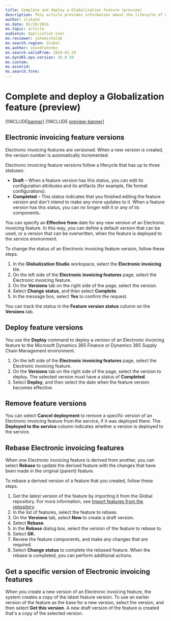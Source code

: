 ```yaml
---
title: Complete and deploy a Globalization feature (preview)
description: This article provides information about the lifecycle of Globalization features (preview).
author: ilikond
ms.date: 01/29/2024
ms.topic: article
audience: Application User
ms.reviewer: johnmichalak
ms.search.region: Global
ms.author: ikondratenko
ms.search.validFrom: 2024-01-29
ms.dyn365.ops.version: 10.0.39 
ms.custom: 
ms.assetid: 
ms.search.form: 
---
```


# Complete and deploy a Globalization feature (preview)

[!INCLUDE[banner](../../includes/banner.md)]
[!INCLUDE [preview-banner](~/../shared-content/shared/preview-includes/preview-banner.md)]

## Electronic invoicing feature versions

Electronic invoicing features are versioned. When a new version is created, the version number is automatically incremented.

Electronic invoicing feature versions follow a lifecycle that has up to three statuses:

- **Draft** – When a feature version has this status, you can edit its configuration attributes and its artifacts (for example, file format configurations).
- **Completed** – This status indicates that you finished editing the feature version and don't intend to make any more updates to it. When a feature version has this status, you can no longer edit it or any of its components.

You can specify an **Effective from** date for any new version of an Electronic invoicing feature. In this way, you can define a default version that can be used, or a version that can be overwritten, when the feature is deployed to the service environment.

To change the status of an Electronic invoicing feature version, follow these steps.

1. In the **Globalization Studio** workspace, select the **Electronic invoicing** tile.
1. On the left side of the **Electronic invoicing features** page, select the Electronic invoicing feature.
1. On the **Versions** tab on the right side of the page, select the version.
1. Select **Change status**, and then select **Complete**.
1. In the message box, select **Yes** to confirm the request.

You can track the status in the **Feature version status** column on the **Versions** tab.

## Deploy feature versions

You use the **Deploy** command to deploy a version of an Electronic invoicing feature to the Microsoft Dynamics 365 Finance or Dynamics 365 Supply Chain Management environment.

1. On the left side of the **Electronic invoicing features** page, select the Electronic invoicing feature.
1. On the **Versions** tab on the right side of the page, select the version to deploy. The selected version must have a status of **Completed**.
1. Select **Deploy**, and then select the date when the feature version becomes effective.

## Remove feature versions

You can select **Cancel deployment** to remove a specific version of an Electronic invoicing feature from the service, if it was deployed there. The **Deployed to the service** column indicates whether a version is deployed to the service.

## Rebase Electronic invoicing features

When one Electronic invoicing feature is derived from another, you can select **Rebase** to update the derived feature with the changes that have been made in the original (parent) feature.

To rebase a derived version of a feature that you created, follow these steps.

1. Get the latest version of the feature by importing it from the Global repository. For more information, see [Import features from the repository](gs-e-invoicing-import-feature-global-repository.md).
1. In the list of features, select the feature to rebase.
1. On the **Versions** tab, select **New** to create a draft version.
1. Select **Rebase**.
1. In the **Rebase** dialog box, select the version of the feature to rebase to.
1. Select **OK**.
1. Review the feature components, and make any changes that are required.
1. Select **Change status** to complete the rebased feature. When the rebase is completed, you can perform additional actions.

## Get a specific version of Electronic invoicing features

When you create a new version of an Electronic invoicing feature, the system creates a copy of the latest feature version. To use an earlier version of the feature as the base for a new version, select the version, and then select **Get this version**. A new draft version of the feature is created that's a copy of the selected version.
